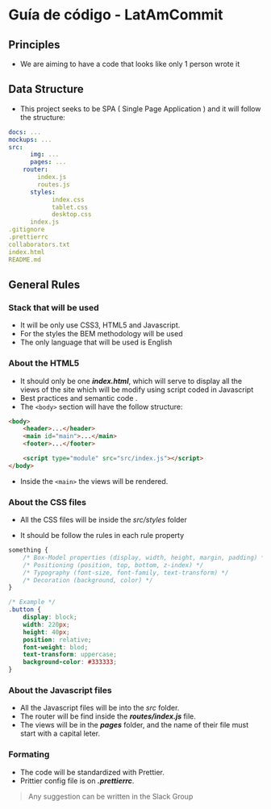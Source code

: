 # Guía de código - LatAmCommit

## Principles

- We are aiming to have a code that looks like only 1 person wrote it

## Data Structure

- This project seeks to be SPA ( Single Page Application ) and it will follow the structure:

```yml
docs: ...
mockups: ...
src:
	  img: ...
	  pages: ...
    router:
        index.js
        routes.js
	  styles:
		    index.css
		    tablet.css
		    desktop.css
	  index.js
.gitignore
.prettierrc
collaborators.txt
index.html
README.md
```

## General Rules

### Stack that will be used

- It will be only use CSS3, HTML5 and Javascript.
- For the styles the BEM methodology will be used
- The only language that will be used is English

### About the HTML5

- It should only be one **_index.html_**, which will serve to display all the views of the site which will be modify using script coded in Javascript
- Best practices and semantic code .
- The `<body>` section will have the follow structure:

```html
<body>
	<header>...</header>
	<main id="main">...</main>
	<footer>...</footer>

	<script type="module" src="src/index.js"></script>
</body>
```

- Inside the `<main>` the views will be rendered.

### About the CSS files

- All the CSS files will be inside the _src/styles_ folder

- It should be follow the rules in each rule property

```css
something {
	/* Box-Model properties (display, width, height, margin, padding) */
	/* Positioning (position, top, bottom, z-index) */
	/* Typography (font-size, font-family, text-transform) */
	/* Decoration (background, color) */
}

/* Example */
.button {
	display: block;
	width: 220px;
	height: 40px;
	position: relative;
	font-weight: blod;
	text-transform: uppercase;
	background-color: #333333;
}
```

### About the Javascript files

- All the Javascript files will be into the _src_ folder.
- The router will be find inside the **_routes/index.js_** file.
- The views will be in the **_pages_** folder, and the name of their file must start with a capital leter.

### Formating

- The code will be standardized with Prettier.
- Prittier config file is on **_.prettierrc_**.

> Any suggestion can be written in the Slack Group
